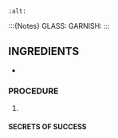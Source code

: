# 

```{image} ../images/
:alt: 
```

:::{Notes}
GLASS:
GARNISH:
:::

## INGREDIENTS
* 

### PROCEDURE
1. 

#### SECRETS OF SUCCESS

